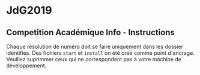 # JdG2019
## Competition Académique Info - Instructions

Chaque résolution de numéro doit se faire uniquement dans les dossier identifiés. Des fichiers `start` et `install` on été créé comme point d'ancrage. Veuillez suprimmer ceux qui ne correspondent pas à votre machine de développement.